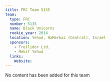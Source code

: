 ```yaml
---
title: FRC Team 5135
team:
  type: FRC
  number: 5135
  name: Black Unicorns
  rookie_year: 2014
  location: Yehud, HaMerkaz (Central), Israel
  sponsors:
    - Trellidor Ltd.
    - Mekif Yehud
  links:
    Website: 
---
```

No content has been added for this team